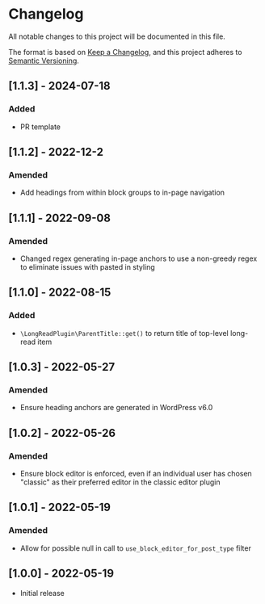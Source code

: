# Changelog
All notable changes to this project will be documented in this file.

The format is based on [Keep a Changelog](https://keepachangelog.com/en/1.0.0/),
and this project adheres to [Semantic Versioning](https://semver.org/spec/v2.0.0.html).

## [1.1.3] - 2024-07-18
### Added
- PR template

## [1.1.2] - 2022-12-2
### Amended
- Add headings from within block groups to in-page navigation

## [1.1.1] - 2022-09-08
### Amended
- Changed regex generating in-page anchors to use a non-greedy regex to eliminate issues with pasted in styling

## [1.1.0] - 2022-08-15
### Added
- `\LongReadPlugin\ParentTitle::get()` to return title of top-level long-read item

## [1.0.3] - 2022-05-27
### Amended
- Ensure heading anchors are generated in WordPress v6.0

## [1.0.2] - 2022-05-26
### Amended
- Ensure block editor is enforced, even if an individual user has chosen "classic" as their preferred editor in the classic editor plugin

## [1.0.1] - 2022-05-19
### Amended
- Allow for possible null in call to `use_block_editor_for_post_type` filter

## [1.0.0] - 2022-05-19
- Initial release
